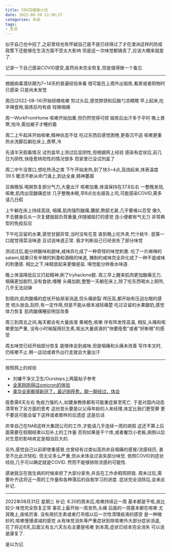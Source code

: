 ```yaml
---
title: COVID感染小记
date: 2022-08-20 13:30:27
categories: 杂谈
tags: 
- 生活
---
```


似乎自己也中招了,之前曾经也有怀疑自己是不是已经得过了才在澳洲这样的防疫政策下还能够在生活方面不受太大影响
但是这一次味觉都搞丢了,应该大概率就是了.

记录一下自己感染COVID感受,虽然尚未完全恢复,但是值得做一个备忘.

---

根据病毒潜伏期为7~14天的普遍经验来看
很可能在上周外出锻炼,看房或者购物时已感染
只是尚未发觉

周日(2022-08-14)开始轻微咳嗽
剪过头后,感觉脖颈和后脑勺凉飕飕
早上起床,吃辛辣食物,锻炼后均有痰
轻微咽痛

周一WorkFromHome
咳嗽开始加重,但仍然觉得可控
锻炼后出汗多于平时
晚上畏寒,怕冷,需加被子才睡的着

周二上午起床开始咳嗽,精神状态不佳
吃过东西后感觉困倦,更昏沉不适
咳嗽更重
热水洗脚后躺在床上,畏寒,冷

先请半天假看情况
试剂盒早上测过后显阴性,但根据网上经验
感染有症状后,前几日为阴性,快痊愈转阳性的情况很多
而家里已没试剂盒了

周二中午没胃口,想吃热汤之类
下午开始发热,到了快3~4点,高烧起来,体表温度39.5
暖流不断从命门涌上,到达全身,精神萎靡

豆做晚饭.喝粥恢复部分气力,大量出汗
咳嗽加重,体温保持在37.8左右
一整晚发烧,咳嗽,肌肉出现酸痛症状
几乎整晚未眠,早8点左右报告上司,可能感染COVID,需多请几日假

上午躺在床上持续高烧,
咽痛,肌肉强烈酸痛,腰部,胯部尤甚,几乎要难以忍受
像久不去健身后头一次复健就超负荷重量,伴随被殴打的感觉
连小便都有气无力
非常典型的免疫反应

下午吃豆留的水果,感觉甘甜异常,当时没有在意
直到晚上吃外卖,竹汁蚝牛. 尝第一口就觉得菜没味道
豆试说味道正常. 我才判断自己已经丧失了部分味觉

测试过后,能分辨酸味和甜味,咸味异化成了一种奇怪的味觉刺激.
吃了一片麻辣的salami,结果只有辛辣的刺激和酒精的味道,
腌制的咸味完全异化成了一种不是咸味的刺激感.
相比之下,味精尝起来更像是盐.
嗅觉能分辨香水味道.

晚上体温降低后又打起精神,刷了tryhackme题.
周三早上醒来肌肉更加酸痛无力,咽痛更加剧烈,没有食欲,嗜睡
头痛加剧,整整一天躺在床上,除了吃东西喝水上厕所,几乎无法动弹

到周四,肌肉酸痛的症状开始渐渐消退,但头痛欲裂
颅压高,都开始有压迫左眼的感觉
梳头放血,刮痧,有一定作用,但是不能从根本减轻痛楚
吃过豆留的水果酸奶,感觉体力恢复
肌肉酸痛睡前明显改善

周三到周五之间,每天都会有大量痰液
黄褐色,咳嗽
伴有阵发性高温,
相反,头痛和咳嗽更加严重,
没有小时候服用抗生素,咳出大量痰液的"快要痊愈"或者"好断根"的感受

周五味觉已经开始部分恢复.能够体会到咸味,但是咽痛和头痛未改善
写作本文时,仍咳嗽不止.稍一运动或者外出行走就会大量出汗

---

按照网上的经验
 - 刘墉干净又卫生/Oursteps上两篇帖子参考
 - [全家刚刚得过omicron的体验](https://oursteps.co/bbs/archiver/?tid-1729003.html)
 - [美华全家都得新冠了，最近刚痊愈，聊一聊经过，体会](https://oursteps.co/bbs/archiver/?tid-1710102.html)

痊愈需8天左右
免疫力强的人,如健身教练都有可能重症甚至死亡.
于是对国内动态清零有了另方面的思考
这份苦头要是以父母年龄的人来经理,肯定比我们更受罪
更不要说可能会留下这样或者那样的后遗症
这是后话

庆幸自己在NAB这样大集团公司的工作,才能请几乎连续一周的病假
这还不算上后面需要在假期结束以后补上的工作量
否则如果是干个体,或者餐饮小老板,病倒以后对生意的影响肯定是相当巨大的.

另外,感觉自己以前即使重感冒,也曾经有过类似高热并且咽痛的感冒/流感经历,
甚至不比此次轻松.
但无论多么严重,但从未体会过丧失部分味觉. 
依照COVID的症状经验,几乎可以确定就是COVID. 然而不能够排除流感的可能性.

感谢我豆在我生病的时候承担了大部分家务,并且在工作余暇照顾我.
周末过后,需要补齐这将近一周的工作量和各种落后的自我学习的进度.
症状完全消除后,会来此补记.

---
2022年08月31日 星期三 补记:
8.20的周末后,咳嗽持续近一周
基本都是干咳,痰比较少
味觉完全恢复正常 
事实上最开始一周发热,头痛
后面的一周基本都在咳嗽
尤其晚上,夜咳厉害.
没有用抗生素或者打吊瓶以后一次性清理痰液的感受
是一种微妙的,咳嗽慢慢递减的感觉
从有味觉消失等严重症状到除咳嗽外大部分症状消退,
花了将近8天,后面又有五六天左右主要是咳嗽
到本周,症状已经本完全消失
可以说是康复了.

是以为记.
















